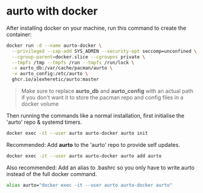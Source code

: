 # aurto with docker

After installing docker on your machine, run this command to create the container:
```sh
docker run -d --name aurto-docker \
  --privileged --cap-add SYS_ADMIN --security-opt seccomp=unconfined \
  --cgroup-parent=docker.slice --cgroupns private \
  --tmpfs /tmp --tmpfs /run --tmpfs /run/lock \
  -v aurto_db:/var/cache/pacman/aurto \
  -v aurto_config:/etc/aurto \
  ghcr.io/alexheretic/aurto:master
```

> Make sure to replace **aurto_db** and **aurto_config** with an actual path if you don't want it to store the pacman repo and config files in a docker volume

Then running the commands like a normal installation, first initialise the 'aurto' repo & systemd timers.
```sh
docker exec -it --user aurto aurto-docker aurto init
```

Recommended: Add **aurto** to the 'aurto' repo to provide self updates.
```sh
docker exec -it --user aurto aurto-docker aurto add aurto
```

Also recommended: Add an alias to .bashrc so you only have to write aurto instead of the full docker command.

```sh
alias aurto="docker exec -it --user aurto aurto-docker aurto"
```